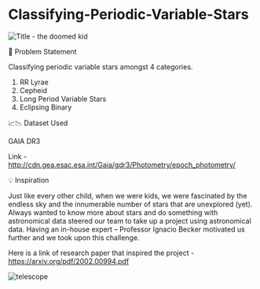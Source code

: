 # Classifying-Periodic-Variable-Stars
![Title - the doomed kid](https://user-images.githubusercontent.com/54232614/180894364-01e3bbfe-100c-42f8-a8e1-410a8b2bafa3.png)

📝 Problem Statement

Classifying periodic variable stars amongst 4 categories.
1. RR Lyrae
2. Cepheid
3. Long Period Variable Stars
4. Eclipsing Binary


📈📉 Dataset Used

GAIA DR3

Link - http://cdn.gea.esac.esa.int/Gaia/gdr3/Photometry/epoch_photometry/


💡 Inspiration

Just like every other child, when we were kids, we were fascinated by the endless sky and the innumerable number of stars that are unexplored (yet).
Always wanted to know more about stars and do something with astronomical data steered our team to take up a project using astronomical data.
Having an in-house expert – Professor Ignacio Becker motivated us further and we took upon this challenge.

Here is a link of research paper that inspired the project - https://arxiv.org/pdf/2002.00994.pdf

![telescope](https://user-images.githubusercontent.com/54232614/180894411-adcdaee1-5448-4183-a057-91e1f352914c.png)
